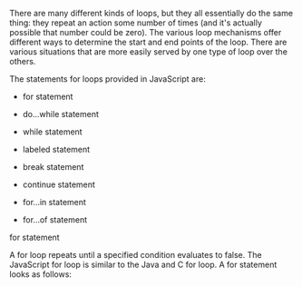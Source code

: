 There are many different kinds of loops, but they all essentially do the same thing: they repeat an action some number of times (and it's actually possible that number could be zero). The various loop mechanisms offer different ways to determine the start and end points of the loop. There are various situations that are more easily served by one type of loop over the others.


The statements for loops provided in JavaScript are:

- for statement

- do...while statement

- while statement

- labeled statement

- break statement

- continue statement

- for...in statement

- for...of statement

for statement

A for loop repeats until a specified condition evaluates to false. The JavaScript for loop is similar to the Java and C for loop. A for statement looks as follows:


